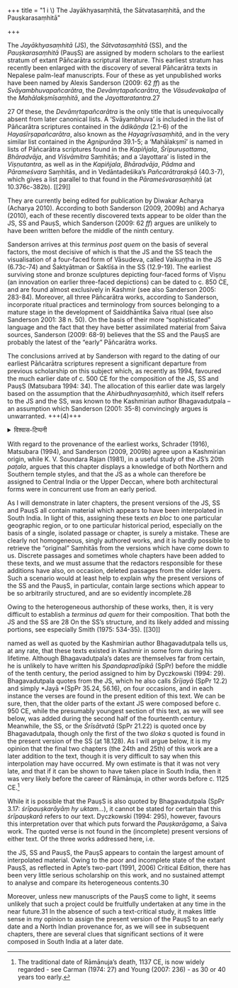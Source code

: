 +++
title = "1 i \\) The Jayākhyasaṃhitā, the Sātvatasaṃhitā, and the Pauṣkarasaṃhitā"

+++

The *Jayākhyasaṃhitā* \(JS\), the *Sātvatasaṃhitā* \(SS\), and the *Pauṣkarasaṃhitā* \(PauṣS\) are assigned by modern scholars to the earliest stratum of extant Pāñcarātra scriptural literature. This earliest stratum has recently been enlarged with the discovery of several Pāñcarātra texts in Nepalese palm-leaf manuscripts. Four of these as yet unpublished works have been named by Alexis Sanderson \(2009: 62 *ff*\) as the *Svāyambhuvapañcarātra*, the *Devāmṛtapañcarātra*, the *Vāsudevakalpa* of the *Mahālakṣmīsaṃhitā*, and the *Jayottaratantra*.27 

27 Of these, the *Devāmṛtapañcarātra* is the only title that is unequivocally absent from later canonical lists. A ‘Svāyambhuva’ is included in the list of Pāñcarātra scriptures contained in the *ādikāṇḍa* \(2.1-6\) of the *Hayaśīrṣapañcarātra*, also known as the *Hayagrīvasaṃhitā*, and in the very similar list contained in the *Agnipurāṇa* 39.1-5; a ‘Mahālakṣmī’ is named in lists of Pāñcarātra scriptures found in the *Kapiñjala*, *Śrīpuruṣottama*, *Bhāradvāja*, and *Viśvāmitra* Saṃhitās; and a ‘Jayottara’ is listed in the *Viṣṇutantra*, as well as in the *Kapiñjala*, *Bhāradvāja*, *Pādma* and *Pārameśvara* Saṃhitās, and in Vedāntadeśika’s *Pañcarātrarakṣā* \(40.3-7\), which gives a list parallel to that found in the *Pārameśvarasaṃhitā* \(at 10.376c-382b\). [[29]]


They are currently being edited for publication by Diwakar Acharya \(Acharya 2010\). According to both Sanderson \(2009, 2009b\) and Acharya \(2010\), each of these recently discovered texts appear to be older than the JS, SS and PauṣS, which Sanderson \(2009: 62 *ff*\) argues are unlikely to have been written before the middle of the ninth century. 

Sanderson arrives at this *terminus post quem* on the basis of several factors, the most decisive of which is that the JS and the SS teach the visualisation of a four-faced form of Vāsudeva, called Vaikuṇṭha in the JS \(6.73c-74\) and Śaktyātman or Śaktīśa in the SS \(12.9-19\). The earliest surviving stone and bronze sculptures depicting four-faced forms of Viṣṇu \(an innovation on earlier three-faced depictions\) can be dated to c. 850 CE, and are found almost exclusively in Kashmir \(see also Sanderson 2005: 283-84\). Moreover, all three Pāñcarātra works, according to Sanderson, incorporate ritual practices and terminology from sources belonging to a mature stage in the development of Saiddhāntika Śaiva ritual \(see also Sanderson 2001: 38 n. 50\). On the basis of their more “sophisticated” language and the fact that they have better assimilated material from Śaiva sources, Sanderson \(2009: 68-9\) believes that the SS and the PauṣS are probably the latest of the “early” Pāñcarātra works. 

The conclusions arrived at by Sanderson with regard to the dating of our earliest Pāñcarātra scriptures represent a significant departure from previous scholarship on this subject which, as recently as 1994, favoured the much earlier date of c. 500 CE for the composition of the JS, SS and PauṣS \(Matsubara 1994: 34\). The allocation of this earlier date was largely based on the assumption that the *Ahirbudhnyasaṃhitā*, which itself refers to the JS and the SS, was known to the Kashmirian author Bhagavadutpala – an assumption which Sanderson \(2001: 35-8\) convincingly argues is unwarranted. +++(4)+++ 

<details><summary>विश्वास-टिप्पनी</summary>

See ravilochana's note in index page.
</details>


With regard to the provenance of the earliest works, Schrader \(1916\), Matsubara \(1994\), and Sanderson \(2009, 2009b\) agree upon a Kashmirian origin, while K. V. Soundara Rajan \(1981\), in a useful study of the JS’s 20th *paṭala*, argues that this chapter displays a knowledge of both Northern and Southern temple styles, and that the JS as a whole can therefore be assigned to Central India or the Upper Deccan, where both architectural forms were in concurrent use from an early period. 

As I will demonstrate in later chapters, the present versions of the JS, SS and PauṣS all contain material which appears to have been interpolated in South India. In light of this, assigning these texts *en bloc* to one particular geographic region, or to one particular historical period, especially on the basis of a single, isolated passage or chapter, is surely a mistake. These are clearly not homogeneous, singly authored works, and it is hardly possible to retrieve the “original” Saṃhitās from the versions which have come down to us. Discrete passages and sometimes whole chapters have been added to these texts, and we must assume that the redactors responsible for these additions have also, on occasion, deleted passages from the older layers. Such a scenario would at least help to explain why the present versions of the SS and the PauṣS, in particular, contain large sections which appear to be so arbitrarily structured, and are so evidently incomplete.28 

Owing to the heterogeneous authorship of these works, then, it is very difficult to establish a *terminus ad quem* for their composition. That both the JS and the SS are 28 On the SS’s structure, and its likely added and missing portions, see especially Smith \(1975: 534-35\). [[30]]

named as well as quoted by the Kashmirian author Bhagavadutpala tells us, at any rate, that these texts existed in Kashmir in some form during his lifetime. Although Bhagavadutpala’s dates are themselves far from certain, he is unlikely to have written his *Spandapradīpikā* \(SpPr\) before the middle of the tenth century, the period assigned to him by Dyczkowski \(1994: 29\). Bhagavadutpala quotes from the JS, which he also calls *Śrījayā* \(SpPr 12.2\) and simply *Jayā *\(SpPr 35.24, 56.16\), on four occasions, and in each instance the verses are found in the present edition of this text. We can be sure, then, that the older parts of the extant JS were composed before c. 950 CE, while the presumably youngest section of this text, as we will see below, was added during the second half of the fourteenth century. Meanwhile, the SS, or the *Śrīsātvatā* \(SpPr 21.22\) is quoted once by Bhagavadutpala, though only the first of the two *śloka* s quoted is found in the present version of the SS \(at 18.128\). As I will argue below, it is my opinion that the final two chapters \(the 24th and 25th\) of this work are a later addition to the text, though it is very difficult to say when this interpolation may have occurred. My own estimate is that it was not very late, and that if it can be shown to have taken place in South India, then it was very likely before the career of Rāmānuja, in other words before c. 1125 CE.[^29] 

While it is possible that the PauṣS is also quoted by Bhagavadutpala \(SpPr 3.17: *śrīpauṣkarāyāṃ hy uktam…*\), it cannot be stated for certain that this *śrīpauṣkarā* refers to our text. Dyczkowski \(1994: 295\), however, favours this interpretation over that which puts forward the *Pauṣkarāgama*, a Śaiva work. The quoted verse is not found in the \(incomplete\) present versions of either text. Of the three works addressed here, i.e. 

the JS, SS and PauṣS, the PauṣS appears to contain the largest amount of interpolated material. Owing to the poor and incomplete state of the extant PauṣS, as reflected in Apte’s two-part \(1991, 2006\) Critical Edition, there has been very little serious scholarship on this work, and no sustained attempt to analyse and compare its heterogeneous contents.30 

[^29]: The traditional date of Rāmānuja’s death, 1137 CE, is now widely regarded - see Carman \(1974: 27\) and Young \(2007: 236\) - as 30 or 40 years too early. 

[^30]: This is in contrast to the JS and the SS which, in recent years, have been the subject of, respectively, a detailed study by Rastelli \(1999\), and a partial translation by Hikita. Hikita has published separately his annotated translations of certain chapters of the SS, and several of these can be found in my bibliography. [[31]]

Moreover, unless new manuscripts of the PauṣS come to light, it seems unlikely that such a project could be fruitfully undertaken at any time in the near future.31 In the absence of such a text-critical study, it makes little sense in my opinion to assign the present version of the PauṣS to an early date and a North Indian provenance for, as we will see in subsequent chapters, there are several clues that significant sections of it were composed in South India at a later date. 
